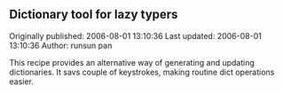 ## Dictionary tool for lazy typers

Originally published: 2006-08-01 13:10:36
Last updated: 2006-08-01 13:10:36
Author: runsun pan

This recipe provides an alternative way of generating and updating dictionaries. It savs couple of keystrokes, making routine dict operations easier.
